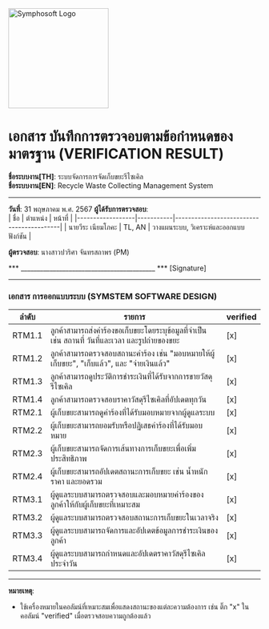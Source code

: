 <img src="https://www.symphosoft.com/logo/symphosoftLogo.png" alt="Symphosoft Logo" width="200"/>

# เอกสาร บันทึกการตรวจอบตามข้อกำหนดของมาตรฐาน (VERIFICATION RESULT)

**ชื่อระบบงาน[TH]**: ระบบจัดการการจัดเก็บขยะรีไซเคิล  
**ชื่อระบบงาน[EN]**: Recycle Waste Collecting Management System  

---

**วันที่**:  31 พฤษภาคม พ.ศ. 2567
**ผู้ได้รับการตรวจสอบ**:  
| ชื่อ             | ตำแหน่ง  | หน้าที่                                  |
|------------------|-----------|------------------------------------------|
| นายวีระ เนียมโภคะ | TL, AN    | วางแผนระบบ, วิเคราะห์และออกแบบฟังก์ชัน |  
  
  
**ผู้ตรวจสอบ**:  นางสาวปวริศา จันทรสถาพร (PM)  



*** __________________________________________ ***  [Signature]

---

### เอกสาร การออกแบบระบบ (SYMSTEM SOFTWARE DESIGN)  

| ลำดับ  | รายการ                                                                                                                                     | verified |
|--------|---------------------------------------------------------------------------------------------------------------------------------------------|----------|
| RTM1.1 | ลูกค้าสามารถส่งคำร้องขอเก็บขยะโดยระบุข้อมูลที่จำเป็น เช่น สถานที่ วันที่และเวลา และรูปถ่ายของขยะ                                          | [x]      |
| RTM1.2 | ลูกค้าสามารถตรวจสอบสถานะคำร้อง เช่น "มอบหมายให้ผู้เก็บขยะ", "เก็บแล้ว", และ "จ่ายเงินแล้ว"                                                | [x]      |
| RTM1.3 | ลูกค้าสามารถดูประวัติการชำระเงินที่ได้รับจากการขายวัสดุรีไซเคิล                                                                             | [x]      |
| RTM1.4 | ลูกค้าสามารถตรวจสอบราคาวัสดุรีไซเคิลที่อัปเดตทุกวัน                                                                                        | [x]      |
| RTM2.1 | ผู้เก็บขยะสามารถดูคำร้องที่ได้รับมอบหมายจากผู้ดูแลระบบ                                                                                      | [x]      |
| RTM2.2 | ผู้เก็บขยะสามารถยอมรับหรือปฏิเสธคำร้องที่ได้รับมอบหมาย                                                                                     | [x]      |
| RTM2.3 | ผู้เก็บขยะสามารถจัดการเส้นทางการเก็บขยะเพื่อเพิ่มประสิทธิภาพ                                                                               | [x]      |
| RTM2.4 | ผู้เก็บขยะสามารถอัปเดตสถานะการเก็บขยะ เช่น น้ำหนัก ราคา และยอดรวม                                                                          | [x]      |
| RTM3.1 | ผู้ดูแลระบบสามารถตรวจสอบและมอบหมายคำร้องของลูกค้าให้กับผู้เก็บขยะที่เหมาะสม                                                                | [x]      |
| RTM3.2 | ผู้ดูแลระบบสามารถตรวจสอบสถานะการเก็บขยะในเวลาจริง                                                                                          | [x]      |
| RTM3.3 | ผู้ดูแลระบบสามารถจัดการและอัปเดตข้อมูลการชำระเงินของลูกค้า                                                                                 | [x]      |
| RTM3.4 | ผู้ดูแลระบบสามารถกำหนดและอัปเดตราคาวัสดุรีไซเคิลประจำวัน                                                                                  | [x]      |  



---

**หมายเหตุ**:  
- ใช้เครื่องหมายในคอลัมน์ที่เหมาะสมเพื่อแสดงสถานะของแต่ละความต้องการ เช่น ติ๊ก "x" ในคอลัมน์ "verified" เมื่อตรวจสอบความถูกต้องแล้ว 
